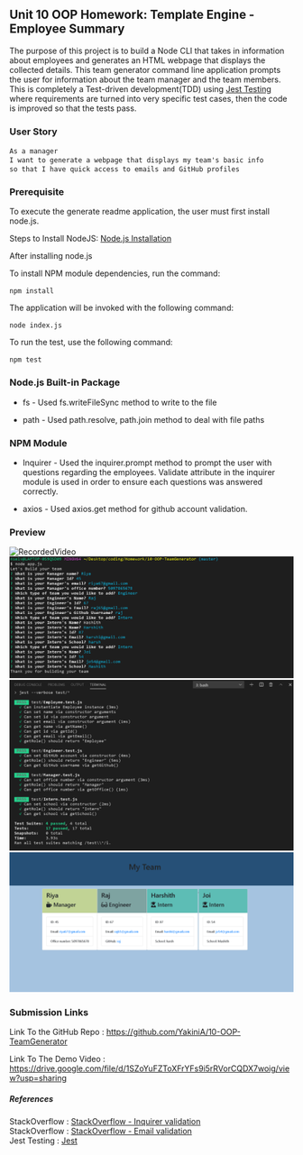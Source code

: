 ## Unit 10 OOP Homework: Template Engine - Employee Summary

The purpose of this project is to build a Node CLI that takes in information about employees and generates an HTML webpage that displays the collected details. This team generator command line application  prompts the user for information about the team manager and the team members. This is completely a Test-driven development(TDD) using [Jest Testing](https://jestjs.io/docs/en/manual-mocks) where requirements are turned into very specific test cases, then the code is improved so that the tests pass.

### User Story 

```
As a manager
I want to generate a webpage that displays my team's basic info
so that I have quick access to emails and GitHub profiles
```

### Prerequisite

To execute the generate readme application, the user must first install node.js.

Steps to Install NodeJS: [Node.js Installation](https://docs.npmjs.com/downloading-and-installing-node-js-and-npm#windows-node-version-managers)

After installing node.js

To install NPM module dependencies, run the command:

```
npm install
```

The application will be invoked with the following command:

```
node index.js
```

To run the test, use the following command:

```
npm test
```

### Node.js Built-in Package

* fs -  Used fs.writeFileSync method to write to the file

* path - Used path.resolve, path.join method to deal with file paths


### NPM Module

* Inquirer - Used the inquirer.prompt method to prompt the user with questions regarding the employees. Validate attribute in the inquirer module is used in order to ensure each questions was answered correctly.

* axios    -  Used axios.get method for github account validation.

### Preview

![RecordedVideo](files/TeamGenerator.gif)
![Run program](files/run.jpg)
![Jest Tests](files/testResults.jpg)
![Output file](files/team.jpg)

### Submission Links

Link To the GitHub Repo : https://github.com/YakiniA/10-OOP-TeamGenerator

Link To The Demo Video : https://drive.google.com/file/d/1SZoYuFZToXFrYFs9i5rRVorCQDX7woig/view?usp=sharing

##### References

StackOverflow : [StackOverflow - Inquirer validation](https://stackoverflow.com/questions/57321266/how-to-test-inquirer-validation)<br/>
StackOverflow : [StackOverflow - Email validation](https://stackoverflow.com/questions/46155/how-to-validate-an-email-address-in-javascript)<br/>
Jest Testing : [Jest](https://jestjs.io/docs/en/manual-mocks)
